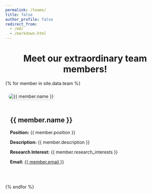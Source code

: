 ```yaml
---
permalink: /teams/
title: false
author_profile: false
redirect_from: 
  - /md/
  - /markdown.html
---
```


<style>
    .profile-pic {
        max-width: 250px;
        height: auto;
        margin: 10px;
        border-radius: 10px;
        box-shadow: 2px 2px 10px rgba(0, 0, 0, 0.1);
    }

    .align-center, .align-left, .align-right {
        display: flex;
        align-items: center;
        gap: 20px;
        margin-bottom: 20px;
    }

    .align-center {
        flex-direction: column;
        text-align: center;
    }

    .align-left {
        flex-direction: row;
        text-align: left;
    }

    .align-right {
        flex-direction: row-reverse;
        text-align: right;
    }

    .info {
        max-width: 500px;
        padding: 15px;
        text-align: justify;
    }

    .btn {
        padding: 8px 12px;
        margin: 5px;
        border-radius: 5px;
        text-decoration: none;
        font-size: 1.1em;
        transition: all 0.3s ease;
    }

    .btn-blue { color: #007BFF; }
    .btn-green { color: #28a745; }
    .btn-red { color: #dc3545; }
    
    .btn:hover {
        transform: scale(1.1);
    }
</style>

<!-- Centered heading and intro text -->
<h1 style="text-align: center;">Meet our extraordinary team members!</h1>

{% for member in site.data.team %}
<div class="align-{{ member.alignment }}">
    <img src="{{ '/images/' | append: member.image | relative_url }}" alt="{{ member.name }}" class="profile-pic">
    <div class="info">
        <h2>{{ member.name }}</h2>
        <p><strong>Position:</strong> {{ member.position }}</p>
        <p><strong>Description:</strong> {{ member.description }}</p>
        <p><strong>Research Interest:</strong> {{ member.research_interests }}</p>
        <p><strong>Email:</strong> <a href="mailto:{{ member.email }}">{{ member.email }}</a></p>
        <p>
            <a href="{{ member.linkedin }}" class="btn btn-blue"><i class="fab fa-linkedin"></i></a>
            <a href="{{ member.google_scholar }}" class="btn btn-green"><i class="fas fa-graduation-cap"></i></a>
            <a href="{{ member.cv }}" class="btn btn-red"><i class="fas fa-file-alt"></i></a>
            <a href="{{ member.website }}" class="btn btn-red"><i class="fas fa-user"></i></a>
        </p>
    </div>
</div>
{% endfor %}
